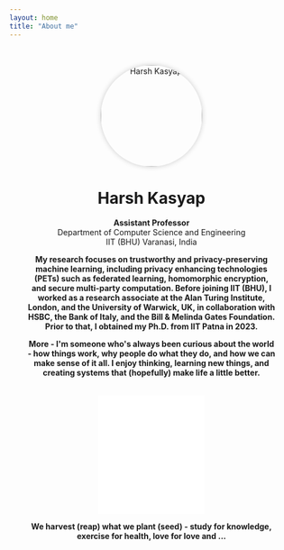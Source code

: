 ```yaml
---
layout: home
title: "About me"
---
```


<div style="text-align:center; padding: 2rem;">

  <!-- Profile Photo -->
  <img src="/assets/images/profile.JPG" alt="Harsh Kasyap" style="width: 180px; height: 180px; border-radius: 50%; object-fit: cover; box-shadow: 0 0 10px rgba(0,0,0,0.2);">
  <h1>Harsh Kasyap</h1>

  <!-- Intro -->
  <p style="margin-top: 1rem;"><strong>Assistant Professor</strong><br>Department of Computer Science and Engineering<br>IIT (BHU) Varanasi, India</p>
  <p><strong>My research focuses on trustworthy and privacy-preserving machine learning, including privacy enhancing technologies (PETs) such as federated learning, homomorphic encryption, and secure multi-party computation. Before joining IIT (BHU), I worked as a research associate at the Alan Turing Institute, London, and the University of Warwick, UK, in collaboration with HSBC, the Bank of Italy, and the Bill & Melinda Gates Foundation. Prior to that, I obtained my Ph.D. from IIT Patna in 2023.</strong></p>
  
  <p><strong>More - I'm someone who's always been curious about the world - how things work, why people do what they do, and how we can make sense of it all. I enjoy thinking, learning new things, and creating systems that (hopefully) make life a little better.</strong></p>

  <!-- Quote Widget -->
  <div style="margin-top: 2rem;">
    <iframe 
      align="center"
      src="//widget.calendarlabs.com/v1/quot.php?cid=101&ver=1.2&uid=3445174731&c=random&l=en&cbg=FFFFFF&cb=1&cbc=000000&cf=calibri&cfg=000000&qfs=bi&qta=center&tfg=000000&tfs=bi&afc=000000&afs=i" 
      width="188" 
      height="210" 
      marginwidth="0" 
      marginheight="0" 
      frameborder="0" 
      scrolling="no" 
      allowtransparency="true">
    </iframe>
  </div>

  <p><strong>We harvest (reap) what we plant (seed) - study for knowledge, exercise for health, love for love and ...</strong></p>

</div>
